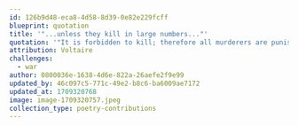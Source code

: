 ```yaml
---
id: 126b9d48-eca8-4d58-8d39-0e82e229fcff
blueprint: quotation
title: '"...unless they kill in large numbers..."'
quotation: '"It is forbidden to kill; therefore all murderers are punished unless they kill in large numbers and to the sound of trumpets."'
attribution: Voltaire
challenges:
  - war
author: 0800036e-1638-4d6e-822a-26aefe2f9e99
updated_by: 46c097c5-771c-49e2-b8c6-ba6009ae7172
updated_at: 1709320768
image: image-1709320757.jpeg
collection_type: poetry-contributions
---
```

